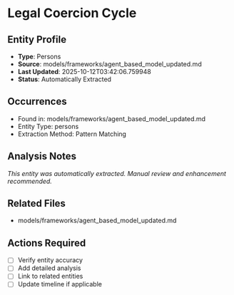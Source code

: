 # Legal Coercion Cycle

## Entity Profile
- **Type**: Persons
- **Source**: models/frameworks/agent_based_model_updated.md
- **Last Updated**: 2025-10-12T03:42:06.759948
- **Status**: Automatically Extracted

## Occurrences
- Found in: models/frameworks/agent_based_model_updated.md
- Entity Type: persons
- Extraction Method: Pattern Matching

## Analysis Notes
*This entity was automatically extracted. Manual review and enhancement recommended.*

## Related Files
- models/frameworks/agent_based_model_updated.md

## Actions Required
- [ ] Verify entity accuracy
- [ ] Add detailed analysis
- [ ] Link to related entities
- [ ] Update timeline if applicable
